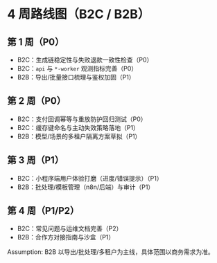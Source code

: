 # 4 周路线图（B2C / B2B）

## 第 1 周（P0）
- B2C：生成链稳定性与失败退款一致性检查（P0）
- B2C：`api` 与 `*-worker` 观测指标完善（P0）
- B2B：导出/批量接口梳理与鉴权加固（P1）

## 第 2 周（P0）
- B2C：支付回调幂等与重放防护回归测试（P0）
- B2C：缓存键命名与主动失效策略落地（P1）
- B2B：模型/场景的多租户隔离方案草拟（P1）

## 第 3 周（P1）
- B2C：小程序端用户体验打磨（进度/错误提示）（P1）
- B2B：批处理/模板管理（n8n/后端）与审计（P1）

## 第 4 周（P1/P2）
- B2C：常见问题与运维文档完善（P2）
- B2B：合作方对接指南与沙盒（P1）

Assumption: B2B 以导出/批处理/多租户为主线，具体范围以商务需求为准。

